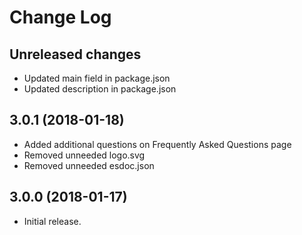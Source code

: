 # Change Log

## Unreleased changes

* Updated main field in package.json
* Updated description in package.json

## 3.0.1 (2018-01-18)

* Added additional questions on Frequently Asked Questions page
* Removed unneeded logo.svg
* Removed unneeded esdoc.json

## 3.0.0 (2018-01-17)

* Initial release.
